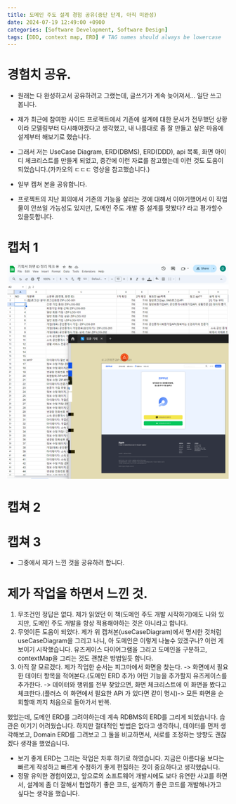 ```yaml
---
title: 도메인 주도 설계 경험 공유(중단 단계, 아직 미완성)
date: 2024-07-19 12:49:00 +0900
categories: [Software Development, Software Design]
tags: [DDD, context map, ERD] # TAG names should always be lowercase
---
```


# 경험치 공유.

- 원래는 다 완성하고서 공유하려고 그랬는데, 글쓰기가 계속 늦어져서... 일단 쓰고 봅니다.
- 제가 최근에 참여한 사이드 프로젝트에서 기존에 설계에 대한 문서가 전무했던 상황이라 모델링부터 다시해야겠다고 생각했고, 내 나름대로 좀 잘 만들고 싶은 마음에 설계부터 해보기로 했습니다.

- 그래서 저는 UseCase Diagram, ERD(DBMS), ERD(DDD), api 목록, 화면 아이디 체크리스트를 만들게 되었고, 중간에 이런 자료를 참고했는데 이런 것도 도움이 되었습니다.(카카오의 ㄷㄷㄷ 영상을 참고했습니다.)

- 일부 캡쳐 본을 공유합니다.
- 프로젝트의 지난 회의에서 기존의 기능을 살리는 것에 대해서 이야기했어서 이 작업물이 안쓰일 가능성도 있지만, 도메인 주도 개발 중 설계를 맛봤다? 라고 평가할수 있을듯합니다.

# 캡처 1

![alt text](</assets/img/기획서 화면 ID 체크용과 피그마 작업 화면.png>)

# 캡쳐 2

# 캡쳐 3

- 그중에서 제가 느낀 것을 공유하려 합니다.

# 제가 작업을 하면서 느낀 것.

1. 무조건인 정답은 없다. 제가 읽었던 이 책(도메인 주도 개발 시작하기)에도 나와 있지만, 도메인 주도 개발을 항상 적용해야하는 것은 아니라고 합니다.
2. 무엇이든 도움이 되었다. 제가 위 캡쳐본(useCaseDiagram)에서 명시한 것처럼 useCaseDiagram을 그리고 나니, 아 도메인은 이렇게 나눌수 있겠구나? 이런 게 보이기 시작했습니다. 유즈케이스 다이어그램을 그리고 도메인을 구분하고, contextMap을 그리는 것도 괜찮은 방법일듯 합니다.
3. 아직 잘 모르겠다. 제가 작업한 순서는 피그마에서 화면을 찾는다. -> 화면에서 필요한 데이터 항목을 적어본다.(도메인 ERD 추가) 어떤 기능을 추가할지 유즈케이스를 추가한다. -> 데이터와 행위를 전부 찾았으면, 화면 체크리스트에 이 화면을 봤다고 체크한다.(플러스 이 화면에서 필요한 APi 가 있다면 같이 명시)-> 모든 화면을 순회할때 까지 처음으로 돌아가서 반복.

했었는데, 도메인 ERD를 그려야하는데 계속 RDBMS의 ERD를 그리게 되었습니다. 습관은 이기기 어려웠습니다. 하지만 절대적인 방법은 없다고 생각하니, 데이터를 먼저 생각해보고, Domain ERD를 그려보고 그 둘을 비교하면서, 서로를 조정하는 방향도 괜찮겠다 생각을 했었습니다.

- 보기 좋게 ERD는 그리는 작업은 차후 하기로 하였습니다. 지금은 아름다움 보다는 빠르게 작성하고 빠르게 수정하기 좋게 편집하는 것이 중요하다고 생각했습니다.
- 정말 유익한 경험이였고, 앞으로의 소프트웨어 개발시에도 보다 유연한 사고를 하면서, 설계에 좀 더 잘해서 협업하기 좋은 코드, 설계하기 좋은 코드를 개발해나가고 싶다는 생각을 했습니다.
